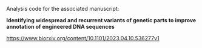 Analysis code for the associated manuscript:

__Identifying widespread and recurrent variants of genetic parts to improve annotation of engineered DNA sequences__

https://www.biorxiv.org/content/10.1101/2023.04.10.536277v1
